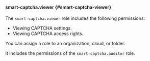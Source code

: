 #### smart-captcha.viewer {#smart-captcha-viewer}

The `smart-captcha.viewer` role includes the following permissions:
* Viewing CAPTCHA settings.
* Viewing CAPTCHA access rights.

You can assign a role to an organization, cloud, or folder.

It includes the permissions of the `smart-captcha.auditor` role.